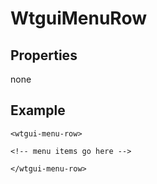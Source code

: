 # WtguiMenuRow

## Properties

none

## Example

```vue{3}
<wtgui-menu-row>

<!-- menu items go here -->

</wtgui-menu-row>
```
